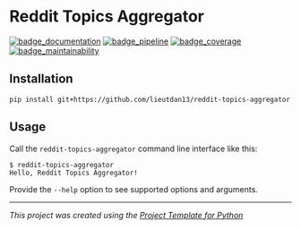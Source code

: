 # Reddit Topics Aggregator

[![badge_documentation][]][documentation] [![badge_pipeline][]][pipeline] [![badge_coverage][]][coverage] [![badge_maintainability][]]()

[documentation]: https://lieutdan13.github.io/reddit-topics-aggregator
[badge_documentation]: https://img.shields.io/badge/Documentation-main-blue
[coverage]: https://lieutdan13.github.io/reddit-topics-aggregator/coverage
[badge_coverage]: https://lieutdan13.github.io/reddit-topics-aggregator/badges/coverage.svg
[badge_pipeline]: https://github.com/lieutdan13/reddit-topics-aggregator/actions/workflows/ci.yaml/badge.svg
[pipeline]: https://github.com/lieutdan13/reddit-topics-aggregator/actions?query=branch%3Amain
[badge_maintainability]: https://lieutdan13.github.io/reddit-topics-aggregator/badges/maintainability.svg

<!-- TODO: extend readme template -->

## Installation

```console
pip install git+https://github.com/lieutdan13/reddit-topics-aggregator
```

## Usage

Call the `reddit-topics-aggregator` command line interface like this:

```console
$ reddit-topics-aggregator
Hello, Reddit Topics Aggregator!
```

Provide the `--help` option to see supported options and arguments.

---
*This project was created using the [Project Template for Python](https://github.com/jannismain/python-project-template)*
